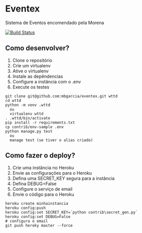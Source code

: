 # Eventex

Sistema de Eventos encomendado pela Morena

[![Build Status](https://travis-ci.com/mbgarcia/eventex.svg?branch=master)](https://travis-ci.com/mbgarcia/eventex)

## Como desenvolver?

1. Clone o repositório
2. Crie um virtualenv
3. Ative o virtualenv
4. Instale as depêndencias
5. Configure a instância com o .env
6. Execute os testes

```console
git clone git@github.com:mbgarcia/eventex.git wttd
cd wttd
python -m venv .wttd
  ou
  virtualenv wttd
. .wttd/bin/activate
pip install -r requirements.txt
cp contrib/env-sample .env
python manage.py test
  ou
  manage test (se tiver o alias criado) 
```

## Como fazer o deploy?

1. Crie uma instância no Heroku
2. Envie as configurações para o Heroku
3. Defina uma SECRET_KEY segura para a instância
4. Defina DEBUG=False
5. Configure o serviço de email
6. Envie o código para o Heroku

```console
heroku create minhainstancia
heroku config:push
heroku config:set SECRET_KEY=`python contrib\secret_gen.py`
heroku config:set DEBUG=False
# configura o email
git push heroky master --force 
```
